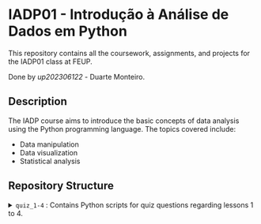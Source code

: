 # IADP01 - Introdução à Análise de Dados em Python

This repository contains all the coursework, assignments, and projects for the IADP01 class at FEUP.

Done by *up202306122* - Duarte Monteiro.


## Description

The IADP course aims to introduce the basic concepts of data analysis using the Python programming language. The topics covered include:

- Data manipulation
- Data visualization
- Statistical analysis

## Repository Structure

</details>
<details>
  <summary><code>quiz_1-4</code> : Contains Python scripts for quiz questions regarding lessons 1 to 4.</summary>
  <ul>
    <li><code>question_1.py</code></li>
    <li><code>question_2.py</code></li>
  </ul>
</details>